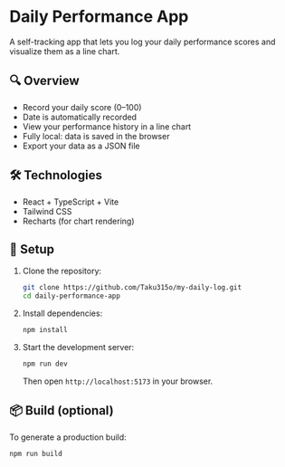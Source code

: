 # Daily Performance App

A self-tracking app that lets you log your daily performance scores and visualize them as a line chart.

## 🔍 Overview

- Record your daily score (0–100)
- Date is automatically recorded
- View your performance history in a line chart
- Fully local: data is saved in the browser
- Export your data as a JSON file

## 🛠 Technologies

- React + TypeScript + Vite
- Tailwind CSS
- Recharts (for chart rendering)

## 🚀 Setup

1. Clone the repository:

    ```bash
    git clone https://github.com/Taku315o/my-daily-log.git
    cd daily-performance-app
    ```

2. Install dependencies:

    ```bash
    npm install
    ```

3. Start the development server:

    ```bash
    npm run dev
    ```

    Then open `http://localhost:5173` in your browser.

## 📦 Build (optional)

To generate a production build:

```bash
npm run build
